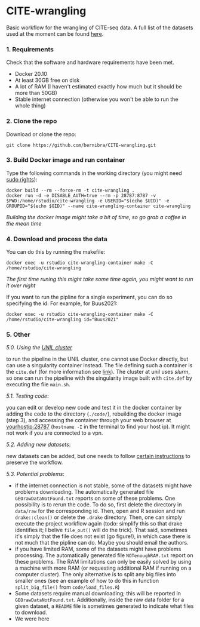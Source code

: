 # CITE-wrangling

Basic workflow for the wrangling of CITE-seq data. A full list of the datasets used at the moment can be found [here](data/list-of-papers.csv).

### 1. Requirements

Check that the software and hardware requirements have been met.
* Docker 20.10
* At least 30GB free on disk
* A lot of RAM (I haven't estimated exactly how much but it should be more than 50GB)
* Stable internet connection (otherwise you won't be able to run the whole thing)

### 2. Clone the repo

Download or clone the repo: 
```
git clone https://github.com/bernibra/CITE-wrangling.git
```

### 3. Build Docker image and run container

Type the following commands in the working directory (you might need [sudo rights](https://docs.docker.com/engine/install/linux-postinstall/)):
```
docker build --rm --force-rm -t cite-wrangling .
docker run -d -e DISABLE_AUTH=true --rm -p 28787:8787 -v $PWD:/home/rstudio/cite-wrangling -e USERID="$(echo $UID)" -e GROUPID="$(echo $GID)" --name cite-wrangling-container cite-wrangling
```
_Building the docker image might take a bit of time, so go grab a coffee in the mean time_

### 4. Download and process the data

You can do this by running the makefile:
```
docker exec -u rstudio cite-wrangling-container make -C /home/rstudio/cite-wrangling
```
_The first time runing this might take some time again, you might want to run it over night_

If you want to run the pipline for a single experiment, you can do so specifying the id. For example, for Buus2021:

```
docker exec -u rstudio cite-wrangling-container make -C /home/rstudio/cite-wrangling id="Buus2021"
```

### 5. Other

_5.0. Using the [UNIL cluster](https://wiki.unil.ch/ci/books/service-de-calcul-haute-performance-%28hpc%29/page/how-to-access-the-clusters)_

to run the pipeline in the UNIL cluster, one cannot use Docker directly, but can use a singularity container instead. The file defining such a container is the `cite.def` (for more information see [link](https://wiki.unil.ch/ci/books/high-performance-computing-hpc/page/sandbox-containers)). The cluster at unil uses _slurm_, so one can run the pipeline with the singularity image built with `cite.def` by executing the file `main.sh`.

_5.1. Testing code_: 

you can edit or develop new code and test it in the docker container by adding the code to the directory (`./code/`), rebuilding the docker image (step 3), and accessing the container through your web browser at <yourhostip:28787> (`hostname -I` in the terminal to find your host ip). It might not work if you are connected to a vpn.

_5.2. Adding new datasets_:

new datasets can be added, but one needs to follow [certain instructions](data/README.md) to preserve the workflow.

_5.3. Potential problems_:
- if the internet connection is not stable, some of the datasets might have problems downloading. The automatically generated file `GEOrawDataNotFound.txt` reports on some of these problems. One possibility is to rerun the code. To do so, first delete the directory in `data/raw` for the corresponding id. Then, open and R session and run `drake::clean()` or delete the `.drake` directory. Then, one can simply execute the project workflow again (todo: simplify this so that drake identifies it; I belive `file_out()` will do the trick). That said, sometimes it's simply that the file does not exist (go figure!), in which case there is not much that the pipline can do. Maybe you should email the authors.
- if you have limited RAM, some of the datasets might have problems processing. The automatically generated file `NOTenoughRAM.txt` report on these problems. The RAM limitations can only be easily solved by using a machine with more RAM (or requesting additional RAM if running on a computer cluster). The only alternative is to split any big files into smaller ones (see an example of how to do this in function `split_big_file()` from `code/load_files.R`)
- Some datasets require manual downloading; this will be reported in `GEOrawDataNotFound.txt`. Additionally, inside the raw data folder for a given dataset, a `README` file is sometimes generated to indicate what files to download.
- We were here

